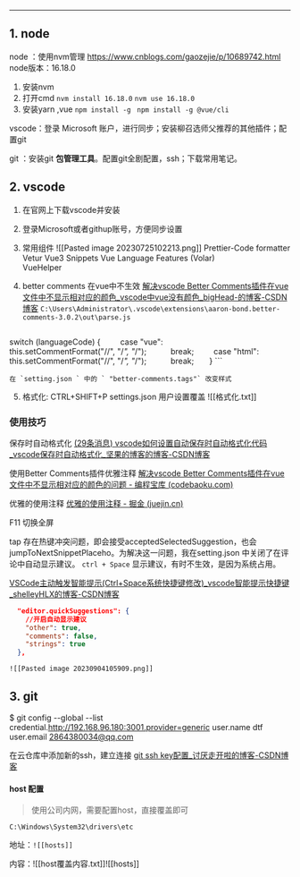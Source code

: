 ****
##  1. node

node ：使用nvm管理
https://www.cnblogs.com/gaozejie/p/10689742.html
node版本：16.18.0

1. 安装nvm
2. 打开cmd
	`nvm install 16.18.0`
	`nvm use 16.18.0`
3. 安装yarn ,vue
	`npm install -g `
	`npm install -g @vue/cli`

vscode：登录 Microsoft 账户，进行同步；安装柳召选师父推荐的其他插件；配置git

git ：安装git **包管理工具**。配置git全剧配置，ssh；下载常用笔记。

## 2. vscode

1. 在官网上下载vscode并安装
2. 登录Microsoft或者githup账号，方便同步设置
3. 常用组件
	![[Pasted image 20230725102213.png]] 
	Prettier-Code formatter
	Vetur
	Vue3 Snippets
	Vue Language Features (Volar)	
	VueHelper
4. better comments 在vue中不生效 
	[解决vscode Better Comments插件在vue文件中不显示相对应的颜色_vscode中vue没有颜色_bigHead-的博客-CSDN博客](https://blog.csdn.net/weixin_47872719/article/details/126743867)
	`C:\Users\Administrator\.vscode\extensions\aaron-bond.better-comments-3.0.2\out\parse.js`
	
	```JS
switch (languageCode) {
        case "vue":
          this.setCommentFormat("//", "/*", "*/");
          break;
        case "html":
          this.setCommentFormat("//", "/*", "*/");
          break;
      }
	```
	
	在 `setting.json ` 中的 ` "better-comments.tags"` 改变样式
	
5. 格式化: CTRL+SHIFT+P settings.json 用户设置覆盖
![[格式化.txt]]


### 使用技巧

保存时自动格式化
[(29条消息) vscode如何设置自动保存时自动格式化代码_vscode保存时自动格式化_坚果的博客的博客-CSDN博客](https://blog.csdn.net/qq_39132095/article/details/104483086)

使用Better Comments插件优雅注释
[解决vscode Better Comments插件在vue文件中不显示相对应的颜色的问题 - 编程宝库 (codebaoku.com)](http://www.codebaoku.com/it-js/it-js-262903.html)

优雅的使用注释
[优雅的使用注释 - 掘金 (juejin.cn)](https://juejin.cn/post/7018527180015534110)

F11 切换全屏

tap 存在热键冲突问题，即会接受acceptedSelectedSuggestion，也会jumpToNextSnippetPlaceho。为解决这一问题，我在setting.json 中关闭了在评论中自动显示建议。 `ctrl + Space` 显示建议，有时不生效，是因为系统占用。

[VSCode主动触发智能提示(Ctrl+Space系统快捷键修改)_vscode智能提示快捷键_shelleyHLX的博客-CSDN博客](https://blog.csdn.net/qq_27009517/article/details/117901822)

```JSON
  "editor.quickSuggestions": {
    //开启自动显示建议
    "other": true,
    "comments": false,
    "strings": true
  },
```
	![[Pasted image 20230904105909.png]]
## 3. git

$ git config --global --list
credential.http://192.168.96.180:3001.provider=generic
user.name dtf
user.email  2864380034@qq.com

在云仓库中添加新的ssh，建立连接
[git ssh key配置_讨厌走开啦的博客-CSDN博客](https://blog.csdn.net/lqlqlq007/article/details/78983879)

#### host 配置

> 使用公司内网，需要配置host，直接覆盖即可

`C:\Windows\System32\drivers\etc`

地址：`![[hosts]]`

内容：![[host覆盖内容.txt]]![[hosts]]